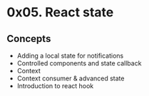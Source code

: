# 0x05. React state

## Concepts

- Adding a local state for notifications
- Controlled components and state callback
- Context
- Context consumer & advanced state
- Introduction to react hook
